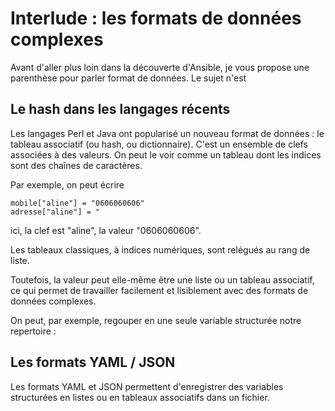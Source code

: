 
# Interlude  : les formats de données complexes 

Avant d'aller plus loin dans la découverte d'Ansible, je vous propose une parenthèse pour parler format de données. Le sujet n'est 

## Le hash dans les langages récents

Les langages Perl et Java ont popularisé un nouveau format de données : le tableau associatif (ou hash, ou dictionnaire). C'est un ensemble de clefs associées à des valeurs. On peut le voir comme un tableau dont les indices sont des chaînes de caractères.

Par exemple, on peut écrire

    mobile["aline"] = "0606060606"
    adresse["aline"] = "

ici, la clef est "aline", la valeur "0606060606". 

Les tableaux classiques, à indices numériques, sont relégués au rang de liste.

Toutefois, la valeur peut elle-même être une liste ou un tableau associatif, ce qui permet de travailler facilement et lisiblement avec des formats de données complexes.

On peut, par exemple, regouper en une seule variable structurée notre repertoire :


## Les formats YAML / JSON

Les formats YAML et JSON permettent d'enregistrer des variables structurées en listes ou en tableaux associatifs dans un fichier.



<!--stackedit_data:
eyJoaXN0b3J5IjpbLTIwNjI5MzI5Niw4NTU4Njc2NywxMDM2OD
Y5NTQ4LDcxNzI2MTk4Ml19
-->